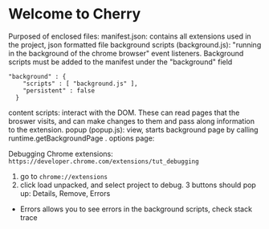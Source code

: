 # Welcome to Cherry

Purposed of enclosed files:
manifest.json: contains all extensions used in the project, json formatted file
background scripts (background.js): "running in the background of the chrome browser" event listeners. Background scripts must be added to the manifest under the "background" field
``` 
"background" : {
    "scripts" : [ "background.js" ],
    "persistent" : false
  }
```
content scripts: interact with the DOM. These can read pages that the broswer visits, and can make changes to them and pass along information to the extension.
popup (popup.js): view, starts background page by calling runtime.getBackgroundPage .
options page: 


Debugging Chrome extensions: ``` https://developer.chrome.com/extensions/tut_debugging```

1. go to ```chrome://extensions```
2. click load unpacked, and select project to debug. 3 buttons should pop up: Details, Remove, Errors
- Errors allows you to see errors in the background scripts, check stack trace

